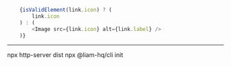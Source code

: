 ```react.js
    {isValidElement(link.icon) ? (
        link.icon
    ) : (
        <Image src={link.icon} alt={link.label} />
    )}
```

---

npx http-server dist
npx @liam-hq/cli init
